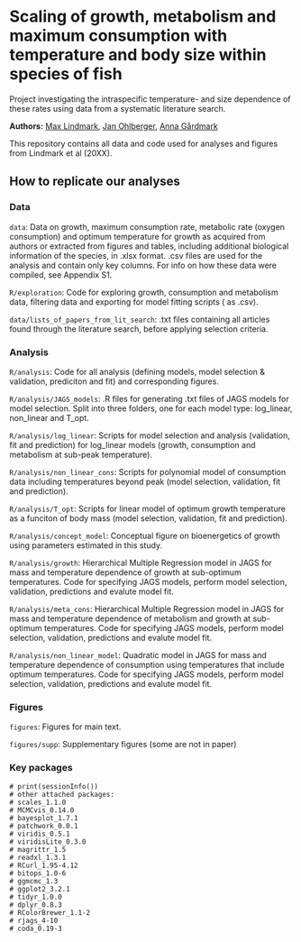 # Scaling of growth, metabolism and maximum consumption with temperature and body size within species of fish
Project investigating the intraspecific temperature- and size dependence of these rates using data from a systematic literature search.

**Authors:** [Max Lindmark](https://maxlindmark.netlify.app/), [Jan Ohlberger](http://janohlberger.com/Homepage/), [Anna Gårdmark](https://internt.slu.se/en/cv-originals/anna-gardmark/)

This repository contains all data and code used for analyses and figures from Lindmark et al (20XX). 

## How to replicate our analyses

### Data
`data`: Data on growth, maximum consumption rate, metabolic rate (oxygen consumption) and optimum temperature for growth as acquired from authors or extracted from figures and tables, including additional biological information of the species, in .xlsx format. .csv files are used for the analysis and contain only key columns. For info on how these data were compiled, see Appendix S1.

`R/exploration`: Code for exploring growth, consumption and metabolism data, filtering data and exporting for model fitting scripts ( as .csv).

`data/lists_of_papers_from_lit_search`: .txt files containing all articles found through the literature search, before applying selection criteria.

### Analysis
`R/analysis`: Code for all analysis (defining models, model selection & validation, prediciton and fit) and corresponding figures.

`R/analysis/JAGS_models`: .R files for generating .txt files of JAGS models for model selection. Split into three folders, one for each model type: log_linear, non_linear and T_opt.

`R/analysis/log_linear`: Scripts for model selection and analysis (validation, fit and prediction) for log_linear models (growth, consumption and metabolism at sub-peak temperature).

`R/analysis/non_linear_cons`: Scripts for polynomial model of consumption data including temperatures beyond peak (model selection, validation, fit and prediction).

`R/analysis/T_opt`: Scripts for linear model of optimum growth temperature as a funciton of body mass (model selection, validation, fit and prediction).

`R/analysis/concept_model`: Conceptual figure on bioenergetics of growth using parameters estimated in this study.

`R/analysis/growth`: Hierarchical Multiple Regression model in JAGS for mass and temperature dependence of growth at sub-optimum temperatures. Code for specifying JAGS models, perform model selection, validation, predictions and evalute model fit.

`R/analysis/meta_cons`: Hierarchical Multiple Regression model in JAGS for mass and temperature dependence of metabolism and growth at sub-optimum temperatures. Code for specifying JAGS models, perform model selection, validation, predictions and evalute model fit.

`R/analysis/non_linear_model`: Quadratic model in JAGS for mass and temperature dependence of consumption using temperatures that include optimum temperatures. Code for specifying JAGS models, perform model selection, validation, predictions and evalute model fit.

### Figures
`figures`: Figures for main text.

`figures/supp`: Supplementary figures (some are not in paper)


### Key packages
```{r}
# print(sessionInfo())
# other attached packages:
# scales_1.1.0
# MCMCvis_0.14.0
# bayesplot_1.7.1
# patchwork_0.0.1
# viridis_0.5.1
# viridisLite_0.3.0
# magrittr_1.5
# readxl_1.3.1      
# RCurl_1.95-4.12
# bitops_1.0-6
# ggmcmc_1.3
# ggplot2_3.2.1
# tidyr_1.0.0
# dplyr_0.8.3
# RColorBrewer_1.1-2
# rjags_4-10        
# coda_0.19-3    
```
